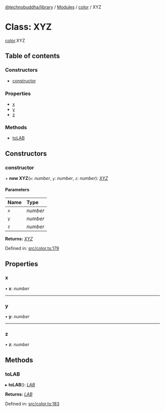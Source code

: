 [@technobuddha/library](../../README.md) / [Modules](../Modules.md) / [color](../modules/color.md) / XYZ

# Class: XYZ

[color](../modules/color.md).XYZ

## Table of contents

### Constructors

- [constructor](color.xyz.md#constructor)

### Properties

- [x](color.xyz.md#x)
- [y](color.xyz.md#y)
- [z](color.xyz.md#z)

### Methods

- [toLAB](color.xyz.md#tolab)

## Constructors

### constructor

\+ **new XYZ**(`x`: *number*, `y`: *number*, `z`: *number*): [*XYZ*](color.xyz.md)

#### Parameters

| Name | Type |
| :------ | :------ |
| `x` | *number* |
| `y` | *number* |
| `z` | *number* |

**Returns:** [*XYZ*](color.xyz.md)

Defined in: [src/color.ts:179](https://github.com/technobuddha/hill.software/blob/693f679/packages/library/src/color.ts#L179)

## Properties

### x

• **x**: *number*

___

### y

• **y**: *number*

___

### z

• **z**: *number*

## Methods

### toLAB

▸ **toLAB**(): [*LAB*](color.lab.md)

**Returns:** [*LAB*](color.lab.md)

Defined in: [src/color.ts:183](https://github.com/technobuddha/hill.software/blob/693f679/packages/library/src/color.ts#L183)
